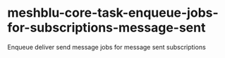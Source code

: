 # meshblu-core-task-enqueue-jobs-for-subscriptions-message-sent
Enqueue deliver send message jobs for message sent subscriptions
